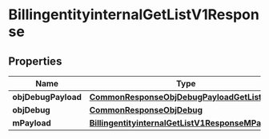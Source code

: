 

# BillingentityinternalGetListV1Response

## Properties

Name | Type | Description | Notes
------------ | ------------- | ------------- | -------------
**objDebugPayload** | [**CommonResponseObjDebugPayloadGetList**](CommonResponseObjDebugPayloadGetList.md) |  | 
**objDebug** | [**CommonResponseObjDebug**](CommonResponseObjDebug.md) |  |  [optional]
**mPayload** | [**BillingentityinternalGetListV1ResponseMPayload**](BillingentityinternalGetListV1ResponseMPayload.md) |  | 




